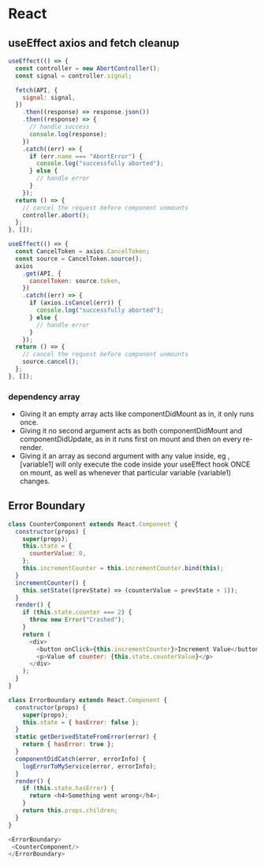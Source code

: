 # React

## useEffect axios and fetch cleanup

```js
useEffect(() => {
  const controller = new AbortController();
  const signal = controller.signal;

  fetch(API, {
    signal: signal,
  })
    .then((response) => response.json())
    .then((response) => {
      // handle success
      console.log(response);
    })
    .catch((err) => {
      if (err.name === "AbortError") {
        console.log("successfully aborted");
      } else {
        // handle error
      }
    });
  return () => {
    // cancel the request before component unmounts
    controller.abort();
  };
}, []);

useEffect(() => {
  const CancelToken = axios.CancelToken;
  const source = CancelToken.source();
  axios
    .get(API, {
      cancelToken: source.token,
    })
    .catch((err) => {
      if (axios.isCancel(err)) {
        console.log("successfully aborted");
      } else {
        // handle error
      }
    });
  return () => {
    // cancel the request before component unmounts
    source.cancel();
  };
}, []);
```

### dependency array

- Giving it an empty array acts like componentDidMount as in, it only runs once.
- Giving it no second argument acts as both componentDidMount and componentDidUpdate, as in it runs first on mount and then on every re-render.
- Giving it an array as second argument with any value inside, eg , [variable1] will only execute the code inside your useEffect hook ONCE on mount, as well as whenever that particular variable (variable1) changes.

## Error Boundary

```js
class CounterComponent extends React.Component {
  constructor(props) {
    super(props);
    this.state = {
      counterValue: 0,
    };
    this.incrementCounter = this.incrementCounter.bind(this);
  }
  incrementCounter() {
    this.setState((prevState) => (counterValue = prevState + 1));
  }
  render() {
    if (this.state.counter === 2) {
      throw new Error("Crashed");
    }
    return (
      <div>
        <button onClick={this.incrementCounter}>Increment Value</button>
        <p>Value of counter: {this.state.counterValue}</p>
      </div>
    );
  }
}

class ErrorBoundary extends React.Component {
  constructor(props) {
    super(props);
    this.state = { hasError: false };
  }
  static getDerivedStateFromError(error) {
    return { hasError: true };
  }
  componentDidCatch(error, errorInfo) {
    logErrorToMyService(error, errorInfo);
  }
  render() {
    if (this.state.hasError) {
      return <h4>Something went wrong</h4>;
    }
    return this.props.children;
  }
}

<ErrorBoundary>
 <CounterComponent/>
</ErrorBoundary>
```
